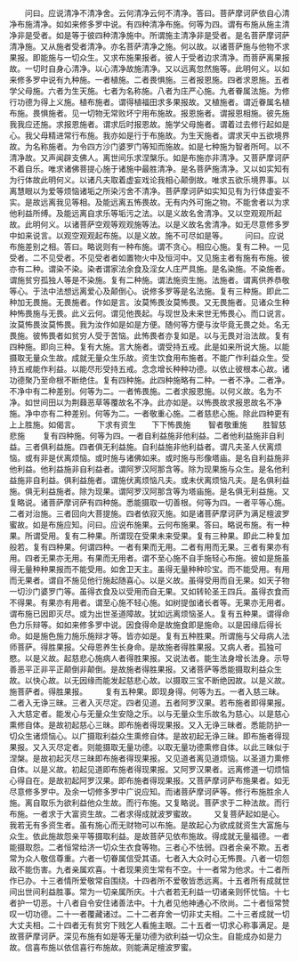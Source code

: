 <!-- { "loadSidebar": true } -->
　　问曰。应说清净不清净舍。云何清净云何不清净。答曰。菩萨摩诃萨依自心清净布施清净。如如来修多罗中说。有四种清净布施。何等为四。谓有布施从施主清净非是受者。如是等于彼四种清净施中。所谓施主清净非是受者。是名菩萨摩诃萨清净施。又从施者受者清净。亦名菩萨清净之施。何以故。以诸菩萨施与他物不求果报。即能施与一切众生。又求布施果报者。彼人于受者边求清净。而菩萨离果报故。一切时自身心清净。以心清净故施清净。又以远离忽然施等。此明何义。以如来修多罗中说有九种施。一者植施。二者畏惧施。三者报恩施。四者求恩施。五者学父母施。六者为生天施。七者为名称施。八者为庄严心施。九者眷属法施。为修行功德为得上义施。植布施者。谓得植福田求多果报故。又植施者。谓近眷属名植布施。畏惧施者。见一切物无常败坏宁用布施故。报恩施者。谓报恩相施。彼先施我我应还施。求报恩施者。谓求后时报恩故。施学父母施者。谓着过去修行起如是心。我父母精进常行布施。我亦如是行于布施故。为生天施者。谓求天中五欲境界故。为名称施者。为令四方沙门婆罗门等知而施故。如是七种施为智者所呵。以不清净故。又声闻辟支佛人。离世间乐求涅槃乐。如是布施亦非清净。又菩萨摩诃萨不着自乐。唯求诸佛菩提心施于诸施中最胜清净。是名菩萨施清净。又以如实知有为行体故此明何义。以诸凡夫取着虚妄戏论我相心颠倒故。唯求五欲乐境界事。以离慧眼以为爱等烦恼诸垢之所染污舍不清净。菩萨摩诃萨如实知见有为行体虚妄不实。是故远离我见等相。及能远离五怖畏故。无有内外可施之物。不能舍者以为求他利益所缚。及能远离自求乐等垢污之法。以是义故名舍清净。又以空观观所起故。此明何义。以诸菩萨空观等观观施等法。以是义故名舍清净。如无尽意修多罗中如来说言。以观空观观起布施。以是义故。施不可尽如是等。
　　问曰。应说布施差别之相。答曰。略说则有一种布施。谓不贪心。相应心施。复有二种。一见受者。二不见受者。不见受者者如置物火中及恒河中。又见施主者有施有布施。彼亦有二种。谓染不染。染者谓家法余食及淫女人庄严具施。是名染施。不染施者。谓施贫穷孤独人等是不染施。复有二种施。谓法施资生施。法施者。谓离供养恭敬等心。于法中法想远离爱心及颠倒心。说修多罗等是名法施。复有三种施。即此二种加无畏施。无畏施者。作如是言。汝莫怖畏汝莫怖畏。又无畏施者。见诸众生种种怖畏施与无畏。此义云何。谓见他畏起。与现世及未来世无怖畏心。而口说言。汝莫怖畏汝莫怖畏。我为汝作如是如是方便。随何等方便与汝毕竟无畏之处。名无畏施。彼怖畏者如贫穷人受于苦恼。此怖畏者亦复如是。以与无畏对治法故。复有四种施。即向三种。复有大施。言大施者。谓受持五戒。此是如来所说大施。以能摄取无量众生故。成就无量众生乐故。资生饮食用布施者。不能广作利益众生。受持五戒能作利益。以能尽形受持五戒。念念增长种种功德。以依止彼根本心故。诸功德聚乃至命根不断绝住。复有四种施。此四种施略有二种。一者不净。二者净。不净中有二种差别。何等为二。一者怖畏施。二者求报恩施。以何义故。名为不净。如世间田以为荆蕀恶草等覆故名不净。此亦如是。以怖畏故求报恩故名不净施。净中亦有二种差别。何等为二。一者敬重心施。二者慈悲心施。除此四种更有上上胜施。如偈言。
　　下求有资生　　下下怖畏施
　　智者敬重施　　胜智慈悲施
　　复有四种施。何等为四。一者自利益施非他利益。二者他利益施非自利益。三者俱利益施。四者俱无利益施。自利益施非他利益者。谓凡夫圣人伏离烦恼。或有非是伏离烦恼。或时施与诸佛如来。或时施与形像塔庙。是名自利益施非他利益。他利益施非自利益者。谓阿罗汉阿那含等。除为现果施与众生。是名他利益施非自利益。俱利益施者。谓施伏离烦恼凡夫。或未伏离烦恼凡夫。是名俱利益施。俱无利益施者。除为现果。谓阿罗汉阿那含等为塔庙施。是名俱无利益施。又复略说。诸菩萨摩诃萨有四种施。悉能摄取一切善根。何等为四。一者平等心施。二者对治施。三者回向大菩提施。四者依寂灭施。如是诸菩萨摩诃萨为满足檀波罗蜜故。如是布施应知。问曰。应说布施果。云何布施果。答曰。略说布施。有一种果。所谓受用。复有二种果。所谓现在受果未来受果。复有三种果。即此二种复加般若。复有四种果。何谓四种。一者有果而无用。二者有用而无果。三者有果亦有用。四者无果亦无用。有果而无用者。谓不至心施不自手施轻心布施。彼如是施虽得无量种种果报而不能受用。如舍卫天主。虽得无量种种珍宝。而不能受用。有用而无果者。谓自不施见他行施起随喜心。以是义故。虽得受用而自无果。如天子物一切沙门婆罗门等。虽得衣食及以受用而自无果。又如转轮圣王四兵。虽得衣食而不得果。有果亦有用者。谓至心施不轻心施。如树提伽诸长者等。无果亦无用者。谓布施已因即灭尽。或为出世圣道障故。犹如远离烦恼圣人。复有五种果。谓得命色力乐辩等。如如来修多罗中说。因食得命是故施食即是施命。以是因缘后得长命。如是施色施力施乐施辩才等。皆亦如是。复有五种胜果。所谓施与父母病人法师菩萨。得胜果报。父母恩养生长身命。是故施者得胜果报。又病人者。孤独可愍。以是义故。起慈悲心施病人者得胜果报。又说法者。能生法身增长法身。示导善恶平正非平正颠倒非颠倒。是故施者得胜果报。又诸菩萨等悉能摄取利益众生故。以快心故。以无因缘而能发起慈悲心故。以摄取三宝不断绝因故。以是义故。施菩萨者。得胜果报。
　　复有五种果。即现身得。何等为五。一者入慈三昧。二者入无诤三昧。三者入灭尽定。四者见道。五者阿罗汉果。若布施者即得果报。入大慈定者。能发心与无量众生安隐之乐。以与无量众生乐故名为慈心。以是慈心熏修自体。是故初起慈心三昧。即布施者得现果报。又入无诤三昧者。悉能防护一切众生诸烦恼心。以广摄取利益众生熏修自体。是故初起无诤三昧。即布施者得现果报。又入灭尽定者。则能摄取无量功德。以取无量功德熏修自体。以此三昧似于涅槃。是故初起灭尽三昧即布施者得现果报。又见道者离见道烦恼。以圣道力熏修自体。以是义故。初起见道即布施者得现果报。又阿罗汉果者。远离修道一切烦恼心得自在。是故初起阿罗汉果。即布施者得现果报。又菩萨摩诃萨布施果者。如无尽意修多罗中。及余一切修多罗中广说应知。而诸菩萨摩诃萨等。修行布施胜余人施。离自取乐为欲利益他众生故。而行布施。又复略说。菩萨求于二种法故。而行布施。一者求于大富资生故。二者求得成就波罗蜜故。
　　又复菩萨起如是心。我若无有多资生者。虽有施心而无财物可以布施。是故起心为欲成就资生大富施与众生。依此施故怨亲平等摄取利益。是故菩萨见依布施故。得成就无量福德。一者能摄取怨。二者恒常给济一切众生衣食等物。三者心不怯弱。四者余亲不欺。五者常为众人敬信尊重。六者一切眷属信受其语。七者入大众时心无怖畏。八者一切怨敌不能伤害。九者亲属欢喜。十者现果资生常有不空。十一者常为他求。十二者所作已办。十三者情所爱敬常自围绕。十四者所不爱敬皆悉远离。十五者所有成就世间出世间利益胜事。常为一切亲属所庆。十六者若无利益一切诸亲则怀忧恼。十七者护一切恶。十八者自令安住诸善法中。十九者见他神通心不欣尚。二十者恒常赞叹一切功德。二十一者覆藏诸过。二十二者弃舍一切非丈夫相。二十三者成就一切大丈夫相。二十四者无有贫穷下贱乞人看施主眼。二十五者一切求心称事满足。是故菩萨摩诃萨。深见布施有如是等无量功德为欲利益一切众生。自能成办如是力故。信喜布施以依信喜行布施故。则能满足檀波罗蜜。
